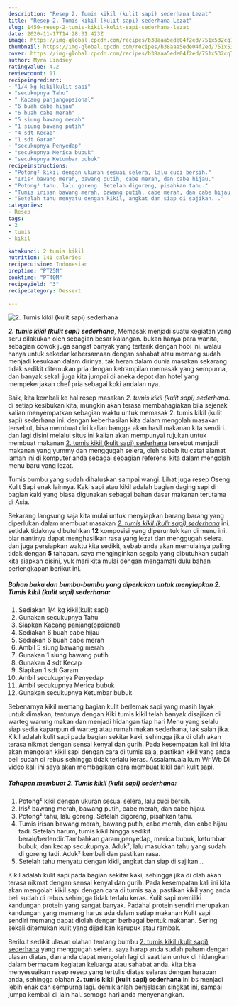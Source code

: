 ```yaml
---
description: "Resep 2. Tumis kikil (kulit sapi) sederhana Lezat"
title: "Resep 2. Tumis kikil (kulit sapi) sederhana Lezat"
slug: 1450-resep-2-tumis-kikil-kulit-sapi-sederhana-lezat
date: 2020-11-17T14:28:31.423Z
image: https://img-global.cpcdn.com/recipes/b38aaa5ede04f2ed/751x532cq70/2-tumis-kikil-kulit-sapi-sederhana-foto-resep-utama.jpg
thumbnail: https://img-global.cpcdn.com/recipes/b38aaa5ede04f2ed/751x532cq70/2-tumis-kikil-kulit-sapi-sederhana-foto-resep-utama.jpg
cover: https://img-global.cpcdn.com/recipes/b38aaa5ede04f2ed/751x532cq70/2-tumis-kikil-kulit-sapi-sederhana-foto-resep-utama.jpg
author: Myra Lindsey
ratingvalue: 4.2
reviewcount: 11
recipeingredient:
- "1/4 kg kikilkulit sapi"
- "secukupnya Tahu"
- " Kacang panjangopsional"
- "6 buah cabe hijau"
- "6 buah cabe merah"
- "5 siung bawang merah"
- "1 siung bawang putih"
- "4 sdt Kecap"
- "1 sdt Garam"
- "secukupnya Penyedap"
- "secukupnya Merica bubuk"
- "secukupnya Ketumbar bubuk"
recipeinstructions:
- "Potong² kikil dengan ukuran sesuai selera, lalu cuci bersih."
- "Iris² bawang merah, bawang putih, cabe merah, dan cabe hijau."
- "Potong² tahu, lalu goreng. Setelah digoreng, pisahkan tahu."
- "Tumis irisan bawang merah, bawang putih, cabe merah, dan cabe hijau tadi. Setelah harum, tumis kikil hingga sedikit berair/berlendir.Tambahkan garam,penyedap, merica bubuk, ketumbar bubuk, dan kecap secukupnya. Aduk², lalu masukkan tahu yang sudah di goreng tadi. Aduk² kembali dan pastikan rasa."
- "Setelah tahu menyatu dengan kikil, angkat dan siap di sajikan..."
categories:
- Resep
tags:
- 2
- tumis
- kikil

katakunci: 2 tumis kikil 
nutrition: 141 calories
recipecuisine: Indonesian
preptime: "PT25M"
cooktime: "PT40M"
recipeyield: "3"
recipecategory: Dessert

---
```



![2. Tumis kikil (kulit sapi) sederhana](https://img-global.cpcdn.com/recipes/b38aaa5ede04f2ed/751x532cq70/2-tumis-kikil-kulit-sapi-sederhana-foto-resep-utama.jpg)

<b><i>2. tumis kikil (kulit sapi) sederhana</i></b>, Memasak menjadi suatu kegiatan yang seru dilakukan oleh sebagian besar kalangan. bukan hanya para wanita, sebagian cowok juga sangat banyak yang tertarik dengan hobi ini. walau hanya untuk sekedar kebersamaan dengan sahabat atau memang sudah menjadi kesukaan dalam dirinya. tak heran dalam dunia masakan sekarang tidak sedikit ditemukan pria dengan ketrampilan memasak yang sempurna, dan banyak sekali juga kita jumpai di aneka depot dan hotel yang mempekerjakan chef pria sebagai koki andalan nya.

Baik, kita kembali ke hal resep masakan <i>2. tumis kikil (kulit sapi) sederhana</i>. di setiap kesibukan kita, mungkin akan terasa membahagiakan bila sejenak kalian menyempatkan sebagian waktu untuk memasak 2. tumis kikil (kulit sapi) sederhana ini. dengan keberhasilan kita dalam mengolah masakan tersebut, bisa membuat diri kalian bangga akan hasil makanan kita sendiri. dan lagi disini melalui situs ini kalian akan mempunyai rujukan untuk membuat makanan <u>2. tumis kikil (kulit sapi) sederhana</u> tersebut menjadi makanan yang yummy dan menggugah selera, oleh sebab itu catat alamat laman ini di komputer anda sebagai sebagian referensi kita dalam mengolah menu baru yang lezat.

Tumis bumbu yang sudah dihaluskan sampai wangi. Lihat juga resep Oseng Kulit Sapi enak lainnya. Kaki sapi atau kikil adalah bagian daging sapi di bagian kaki yang biasa digunakan sebagai bahan dasar makanan terutama di Asia.


Sekarang langsung saja kita mulai untuk menyiapkan barang barang yang diperlukan dalam membuat masakan <u><i>2. tumis kikil (kulit sapi) sederhana</i></u> ini. setidak tidaknya dibutuhkan <b>12</b> komposisi yang diperuntuk kan di menu ini. biar nantinya dapat menghasilkan rasa yang lezat dan menggugah selera. dan juga persiapkan waktu kita sedikit, sebab anda akan memulainya paling tidak dengan <b>5</b> tahapan. saya menginginkan segala yang dibutuhkan sudah kita siapkan disini, yuk mari kita mulai dengan mengamati dulu bahan perlengkapan berikut ini.

<!--inarticleads1-->

##### Bahan baku dan bumbu-bumbu yang diperlukan untuk menyiapkan 2. Tumis kikil (kulit sapi) sederhana:

1. Sediakan 1/4 kg kikil(kulit sapi)
1. Gunakan secukupnya Tahu
1. Siapkan  Kacang panjang(opsional)
1. Sediakan 6 buah cabe hijau
1. Sediakan 6 buah cabe merah
1. Ambil 5 siung bawang merah
1. Gunakan 1 siung bawang putih
1. Gunakan 4 sdt Kecap
1. Siapkan 1 sdt Garam
1. Ambil secukupnya Penyedap
1. Ambil secukupnya Merica bubuk
1. Gunakan secukupnya Ketumbar bubuk


Sebenarnya kikil memang bagian kulit berlemak sapi yang masih layak untuk dimakan, tentunya dengan Kiki tumis kikil telah banyak disajikan di warteg warung makan dan menjadi hidangan tiap hari Menu yang selalu siap sedia kapanpun di warteg atau rumah makan sederhana, tak salah jika. Kikil adalah kulit sapi pada bagian sekitar kaki, sehingga jika di olah akan terasa nikmat dengan sensai kenyal dan gurih. Pada kesempatan kali ini kita akan mengolah kikil sapi dengan cara di tumis saja, pastikan kikil yang anda beli sudah di rebus sehingga tidak terlalu keras. Assalamualaikum Wr Wb Di video kali ini saya akan membagikan cara membuat kikil dari kulit sapi. 

<!--inarticleads2-->

##### Tahapan membuat 2. Tumis kikil (kulit sapi) sederhana:

1. Potong² kikil dengan ukuran sesuai selera, lalu cuci bersih.
1. Iris² bawang merah, bawang putih, cabe merah, dan cabe hijau.
1. Potong² tahu, lalu goreng. Setelah digoreng, pisahkan tahu.
1. Tumis irisan bawang merah, bawang putih, cabe merah, dan cabe hijau tadi. Setelah harum, tumis kikil hingga sedikit berair/berlendir.Tambahkan garam,penyedap, merica bubuk, ketumbar bubuk, dan kecap secukupnya. Aduk², lalu masukkan tahu yang sudah di goreng tadi. Aduk² kembali dan pastikan rasa.
1. Setelah tahu menyatu dengan kikil, angkat dan siap di sajikan...


Kikil adalah kulit sapi pada bagian sekitar kaki, sehingga jika di olah akan terasa nikmat dengan sensai kenyal dan gurih. Pada kesempatan kali ini kita akan mengolah kikil sapi dengan cara di tumis saja, pastikan kikil yang anda beli sudah di rebus sehingga tidak terlalu keras. Kulit sapi memiliki kandungan protein yang sangat banyak. Padahal protein sendiri merupakan kandungan yang memang harus ada dalam setiap makanan Kulit sapi sendiri memang dapat diolah dengan berbagai bentuk makanan. Sering sekali ditemukan kulit yang dijadikan kerupuk atau rambak. 

Berikut sedikit ulasan olahan tentang bumbu <u>2. tumis kikil (kulit sapi) sederhana</u> yang menggugah selera. saya harap anda sudah paham dengan ulasan diatas, dan anda dapat mengolah lagi di saat lain untuk di hidangkan dalam bermacam kegiatan keluarga atau sahabat anda. kita bisa menyesuaikan resep resep yang tertulis diatas selaras dengan harapan anda, sehingga olahan <b>2. tumis kikil (kulit sapi) sederhana</b> ini bs menjadi lebih enak dan sempurna lagi. demikianlah penjelasan singkat ini, sampai jumpa kembali di lain hal. semoga hari anda menyenangkan.
